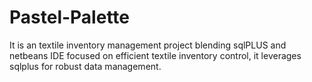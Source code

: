 # Pastel-Palette
It is an textile inventory management project blending sqlPLUS and netbeans IDE focused on efficient textile inventory control, it leverages sqlplus for robust data management.

